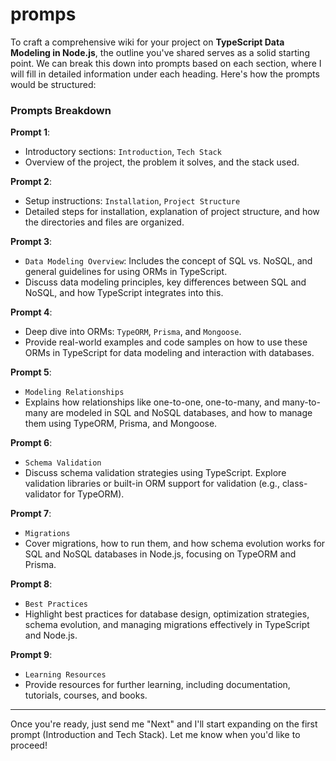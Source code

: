 # promps
To craft a comprehensive wiki for your project on **TypeScript Data Modeling in Node.js**, the outline you've shared serves as a solid starting point. We can break this down into prompts based on each section, where I will fill in detailed information under each heading. Here's how the prompts would be structured:

### Prompts Breakdown

**Prompt 1**: 
- Introductory sections: `Introduction`, `Tech Stack`
- Overview of the project, the problem it solves, and the stack used. 

**Prompt 2**: 
- Setup instructions: `Installation`, `Project Structure`
- Detailed steps for installation, explanation of project structure, and how the directories and files are organized.

**Prompt 3**: 
- `Data Modeling Overview`: Includes the concept of SQL vs. NoSQL, and general guidelines for using ORMs in TypeScript.
- Discuss data modeling principles, key differences between SQL and NoSQL, and how TypeScript integrates into this.

**Prompt 4**: 
- Deep dive into ORMs: `TypeORM`, `Prisma`, and `Mongoose`.
- Provide real-world examples and code samples on how to use these ORMs in TypeScript for data modeling and interaction with databases.

**Prompt 5**: 
- `Modeling Relationships`
- Explains how relationships like one-to-one, one-to-many, and many-to-many are modeled in SQL and NoSQL databases, and how to manage them using TypeORM, Prisma, and Mongoose.

**Prompt 6**: 
- `Schema Validation`
- Discuss schema validation strategies using TypeScript. Explore validation libraries or built-in ORM support for validation (e.g., class-validator for TypeORM).

**Prompt 7**: 
- `Migrations`
- Cover migrations, how to run them, and how schema evolution works for SQL and NoSQL databases in Node.js, focusing on TypeORM and Prisma.

**Prompt 8**: 
- `Best Practices`
- Highlight best practices for database design, optimization strategies, schema evolution, and managing migrations effectively in TypeScript and Node.js.

**Prompt 9**: 
- `Learning Resources`
- Provide resources for further learning, including documentation, tutorials, courses, and books.

---

Once you're ready, just send me "Next" and I'll start expanding on the first prompt (Introduction and Tech Stack). Let me know when you'd like to proceed!
